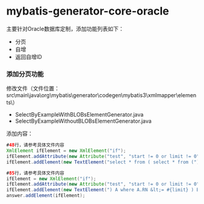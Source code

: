 # mybatis-generator-core-oracle

主要针对Oracle数据库定制，添加功能列表如下：
- 分页
- 自增
- 返回自增ID

### 添加分页功能
修改文件（文件位置：src\main\java\org\mybatis\generator\codegen\mybatis3\xmlmapper\elements\）
- SelectByExampleWithBLOBsElementGenerator.java
- SelectByExampleWithoutBLOBsElementGenerator.java

添加内容：

```java
#48行，请参考具体文件内容
XmlElement ifElement = new XmlElement("if");
ifElement.addAttribute(new Attribute("test", "start != 0 or limit != 0"));
ifElement.addElement(new TextElement("select * from ( select * from ("));
```

```java
#85行，请参考具体文件内容
ifElement = new XmlElement("if");
ifElement.addAttribute(new Attribute("test", "start != 0 or limit != 0"));
ifElement.addElement(new TextElement(") A where A.RN &lt;= #{limit} ) B where B.RN &gt; #{start}"));
answer.addElement(ifElement);
```



